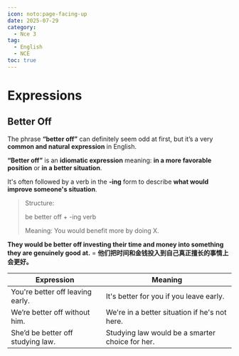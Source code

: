 ```yaml
---
icon: noto:page-facing-up
date: 2025-07-29
category:
  - Nce 3
tag:
  - English
  - NCE
toc: true
---
```


# Expressions

## Better Off

The phrase **“better off”** can definitely seem odd at first, but it’s a very **common and natural expression** in English.

**“Better off”** is an **idiomatic expression** meaning: **in a more favorable position** or **in a better situation**.

It's often followed by a verb in the **-ing** form to describe **what would improve someone's situation**.

> Structure:
>
> be better off + -ing verb
>
> Meaning: You would benefit more by doing X.

**They would be better off investing their time and money into something they are genuinely good at.**
= **他们把时间和金钱投入到自己真正擅长的事情上会更好。**

| Expression                        | Meaning                                         |
| --------------------------------- | ----------------------------------------------- |
| You're better off leaving early.  | It's better for you if you leave early.         |
| We’re better off without him.     | We're in a better situation if he's not here.   |
| She’d be better off studying law. | Studying law would be a smarter choice for her. |
